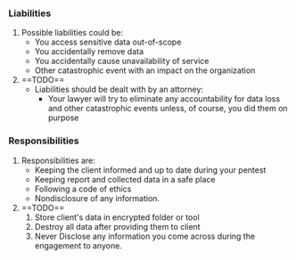### Liabilities
1. Possible liabilities could be:
	- You access sensitive data out-of-scope
	- You accidentally remove data
	- You accidentally cause unavailability of service
	- Other catastrophic event with an impact on the organization
2. ==TODO== 
	- Liabilities should be dealt with by an attorney:
		- Your lawyer will try to eliminate any accountability for data loss and other catastrophic events unless, of course, you did them on purpose

### Responsibilities
1. Responsibilities are:
	- Keeping the client informed and up to date during your pentest
	- Keeping report and collected data in a safe place
	- Following a code of ethics
	- Nondisclosure of any information. 
2. ==TODO==
	1. Store client's data in encrypted folder or tool
	2. Destroy all data after providing them to client
	3. Never Disclose any information you come across during the engagement to anyone.